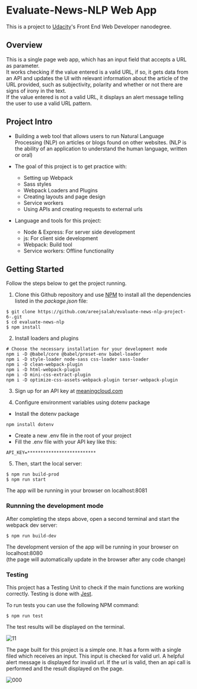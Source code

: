 # Evaluate-News-NLP Web App

This is a project to [Udacity](https://www.udacity.com/us)'s Front End Web Developer nanodegree.

## Overview

This is a single page web app, which has an input field that accepts a URL as parameter.  
It works checking if the value entered is a valid URL, if so, it gets data from an API and updates the UI with relevant information about the article of the URL provided, such as subjectivity, polarity and whether or not there are signs of irony in the text.   
If the value entered is not a valid URL, it displays an alert message telling the user to use a valid URL pattern.

## Project Intro

* Building a web tool that allows users to run Natural Language Processing (NLP) on articles or blogs found on other websites. (NLP is the ability of an application to understand the human language, written or oral)

* The goal of this project is to get practice with:
  - Setting up Webpack
  - Sass styles
  - Webpack Loaders and Plugins
  - Creating layouts and page design
  - Service workers
  - Using APIs and creating requests to external urls

* Language and tools for this project:
  - Node & Express: For server side development
  - js: For client side development
  - Webpack: Build tool
  - Service workers: Offline functionality

## Getting Started

Follow the steps below to get the project running.
1. Clone this Github repository and use [NPM](https://www.w3schools.com/whatis/whatis_npm.asp) to install all the dependencies listed in the _package.json_ file:

```
$ git clone https://github.com/areejsalah/evaluate-news-nlp-project-6-.git
$ cd evaluate-news-nlp
$ npm install
```
2. Install loaders and plugins

```
# Choose the necessary installation for your development mode
npm i -D @babel/core @babel/preset-env babel-loader
npm i -D style-loader node-sass css-loader sass-loader
npm i -D clean-webpack-plugin
npm i -D html-webpack-plugin
npm i -D mini-css-extract-plugin
npm i -D optimize-css-assets-webpack-plugin terser-webpack-plugin
```

3. Sign up for an API key at [meaningcloud.com](https://www.meaningcloud.com/)

4. Configure environment variables using dotenv package

* Install the dotenv package

```
npm install dotenv
```
* Create a new .env file in the root of your project
* Fill the .env file with your API key like this:

```
API_KEY=**************************
```


5. Then, start the local server:

```
$ npm run build-prod
$ npm run start
```

The app will be running in your browser on localhost:8081

### Runnning the development mode

After completing the steps above, open a second terminal and start the webpack dev server:

`$ npm run build-dev`

The development version of the app will be running in your browser on localhost:8080  
(the page will automatically update in the browser after any code change)


### Testing

This project has a Testing Unit to check if the main functions are working correctly.
Testing is done with [Jest](https://jestjs.io/). 

To run tests you can use the following NPM command:

`$ npm run test`

The test results will be displayed on the terminal.

![11](https://github.com/user-attachments/assets/1ffcccb2-432f-4696-9a53-2268fa1cfa9a)

The page built for this project is a simple one. It has a form with a single filed which receives an input. This input is checked for valid url. A helpful alert message is displayed for invalid url. If the url is valid, then an api call is performed and the result displayed on the page.

![000](https://github.com/user-attachments/assets/7b4b471a-7602-46eb-bcc8-c4788182d55e)


